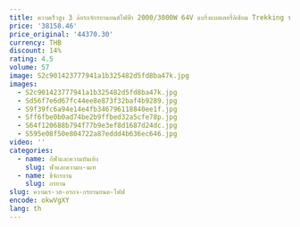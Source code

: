```yaml
---
title: ความเร็วสูง 3 ล้อรถจักรยานยนต์ไฟฟ้า 2000/3000W 64V แบริ่งแบตเตอรี่ลิเธียม Trekking รถสามล้อไฟฟ้ารถจักรยานยนต์
price: '38158.46'
price_original: '44370.30'
currency: THB
discount: 14%
rating: 4.5
volume: 57
image: S2c901423777941a1b325482d5fd8ba47k.jpg
images:
  - S2c901423777941a1b325482d5fd8ba47k.jpg
  - Sd56f7e6d67fc44ee8e873f32baf4b9289.jpg
  - S9f39fc6a94e14e4fb346796118840ee1f.jpg
  - Sff6fbe0b0ad74be2b9ffbed32a5cfe78p.jpg
  - S64f120688b794f77b9e3ef8d1687d24dc.jpg
  - S595e08f50e804722a87eddd4b636ec646.jpg
video: ''
categories:
  - name: กีฬาและความบันเทิง
    slug: ฬาและความบ-นเท
  - name: ขี่จักรยาน
    slug: กรยาน
slug: ความเร-วส-อรถจ-กรยานยนต-ไฟฟ
encode: okwVgXY
lang: th
---
```

  